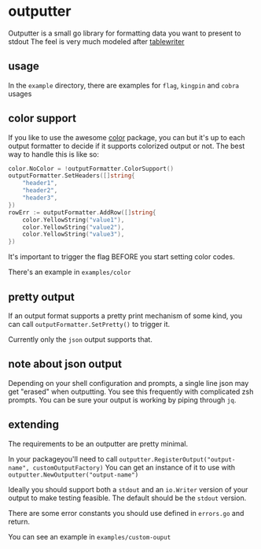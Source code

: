 # outputter
Outputter is a small go library for formatting data you want to present to stdout
The feel is very much modeled after [tablewriter](github.com/olekukonko/tablewriter)

## usage

In the `example` directory, there are examples for `flag`, `kingpin` and `cobra` usages

## color support

If you like to use the awesome [color](https://github.com/fatih/color) package, you can but it's up to each output formatter to decide if it supports colorized output or not. The best way to handle this is like so:

```go
color.NoColor = !outputFormatter.ColorSupport()
outputFormatter.SetHeaders([]string{
    "header1",
    "header2",
    "header3",
})
rowErr := outputFormatter.AddRow([]string{
    color.YellowString("value1"),
    color.YellowString("value2"),
    color.YellowString("value3"),
})
```

It's important to trigger the flag BEFORE you start setting color codes.

There's an example in `examples/color`

## pretty output

If an output format supports a pretty print mechanism of some kind, you can call `outputFormatter.SetPretty()` to trigger it.

Currently only the `json` output supports that.

## note about json output

Depending on your shell configuration and prompts, a single line json may get "erased" when outputting. You see this frequently with complicated zsh prompts. You can be sure your output is working by piping through `jq`.

## extending

The requirements to be an outputter are pretty minimal.

In your packageyou'll need to call `outputter.RegisterOutput("output-name", customOutputFactory)`
You can get an instance of it to use with `outputter.NewOutputter("output-name")`

Ideally you should support both a `stdout` and an `io.Writer` version of your output to make testing feasible. The default should be the `stdout` version.

There are some error constants you should use defined in `errors.go` and return.

You can see an example in `examples/custom-ouput`

